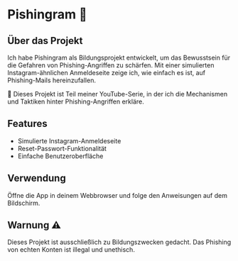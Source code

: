 # Pishingram 🎣

## Über das Projekt

Ich habe Pishingram als Bildungsprojekt entwickelt, um das Bewusstsein für die Gefahren von Phishing-Angriffen zu schärfen. Mit einer simulierten Instagram-ähnlichen Anmeldeseite zeige ich, wie einfach es ist, auf Phishing-Mails hereinzufallen.

🎥 Dieses Projekt ist Teil meiner YouTube-Serie, in der ich die Mechanismen und Taktiken hinter Phishing-Angriffen erkläre.

## Features

- Simulierte Instagram-Anmeldeseite
- Reset-Passwort-Funktionalität
- Einfache Benutzeroberfläche

## Verwendung

Öffne die App in deinem Webbrowser und folge den Anweisungen auf dem Bildschirm.

## Warnung ⚠️

Dieses Projekt ist ausschließlich zu Bildungszwecken gedacht. Das Phishing von echten Konten ist illegal und unethisch.
